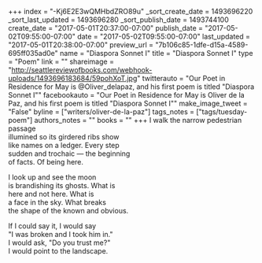 +++
index = "-Kj6E2E3wQMHbdZRO89u"
_sort_create_date = 1493696220
_sort_last_updated = 1493696280
_sort_publish_date = 1493744100
create_date = "2017-05-01T20:37:00-07:00"
publish_date = "2017-05-02T09:55:00-07:00"
date = "2017-05-02T09:55:00-07:00"
last_updated = "2017-05-01T20:38:00-07:00"
preview_url = "7b106c85-1dfe-d15a-4589-695ff035ad0e"
name = "Diaspora Sonnet I"
title = "Diaspora Sonnet I"
type = "Poem"
link = ""
shareimage = "http://seattlereviewofbooks.com/webhook-uploads/1493696183684/59pohXoT.jpg"
twitterauto = "Our Poet in Residence for May is @Oliver_delapaz, and his first poem is titled \"Diaspora Sonnet I\""
facebookauto = "Our Poet in Residence for May is Oliver de la Paz, and his first poem is titled \"Diaspora Sonnet I\""
make_image_tweet = "False"
byline = ["writers/oliver-de-la-paz"]
tags_notes = ["tags/tuesday-poem"]
authors_notes = ""
books = ""
+++
I walk the narrow pedestrian passage<br>
illumined so its girdered ribs show<br>
like names on a ledger. Every step<br>
sudden and trochaic &mdash; the beginning<br>
of facts. Of being here.

I look up and see the moon<br>
is brandishing its ghosts. What is<br>
here and not here. What is<br>
a face in the sky. What breaks<br>
the shape of the known and obvious.

If I could say it, I would say<br>
"I was broken and I took him in."<br>
I would ask, "Do you trust me?"<br>
I would point to the landscape. 
